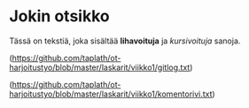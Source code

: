 # Jokin otsikko
Tässä on tekstiä, joka sisältää **lihavoituja** ja *kursivoituja* sanoja.

(https://github.com/taplath/ot-harjoitustyo/blob/master/laskarit/viikko1/gitlog.txt)

(https://github.com/taplath/ot-harjoitustyo/blob/master/laskarit/viikko1/komentorivi.txt)
